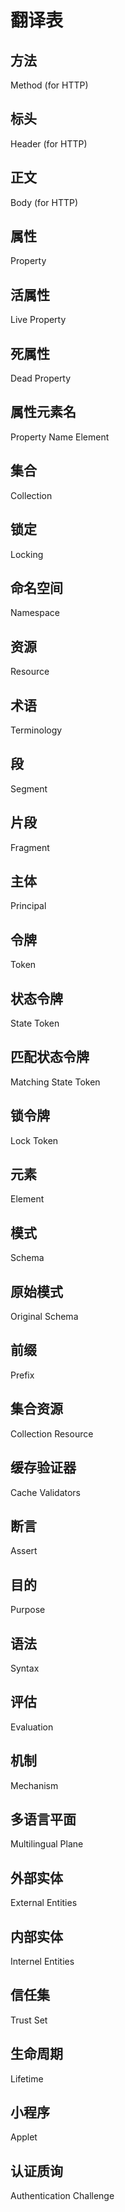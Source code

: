 # 翻译表

## 方法

Method (for HTTP)

## 标头

Header (for HTTP)

## 正文

Body (for HTTP)

## 属性

Property

## 活属性

Live Property

## 死属性

Dead Property

## 属性元素名

Property Name Element

## 集合

Collection

## 锁定

Locking

## 命名空间

Namespace

## 资源

Resource

## 术语

Terminology

## 段

Segment

## 片段

Fragment

## 主体

Principal

## 令牌

Token

## 状态令牌

State Token

## 匹配状态令牌

Matching State Token

## 锁令牌

Lock Token

## 元素

Element

## 模式

Schema

## 原始模式

Original Schema

## 前缀

Prefix

## 集合资源

Collection Resource

## 缓存验证器

Cache Validators

## 断言

Assert

## 目的

Purpose

## 语法

Syntax

## 评估

Evaluation

## 机制

Mechanism

## 多语言平面

Multilingual Plane

## 外部实体

External Entities

## 内部实体

Internel Entities

## 信任集

Trust Set

## 生命周期

Lifetime

## 小程序

Applet

## 认证质询

Authentication Challenge
